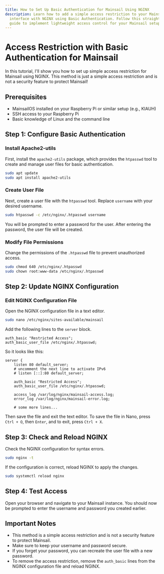 ```yaml
---
title: How to Set Up Basic Authentication for Mainsail Using NGINX
description: Learn how to add a simple access restriction to your Mainsail
  interface with NGINX using Basic Authentication. Follow this straightforward
  guide to implement lightweight access control for your Mainsail setup!
---
```


# Access Restriction with Basic Authentication for Mainsail
In this tutorial, I'll show you how to set up simple access restriction for
Mainsail using NGINX. This method is just a simple access restriction and is not
a security feature to protect Mainsail!

## Prerequisites
- MainsailOS installed on your Raspberry Pi or similar setup (e.g., KIAUH)
- SSH access to your Raspberry Pi
- Basic knowledge of Linux and the command line

## Step 1: Configure Basic Authentication

### Install Apache2-utils
First, install the `apache2-utils` package, which provides the `htpasswd` tool
to create and manage user files for basic authentication.

```bash
sudo apt update
sudo apt install apache2-utils
```

### Create User File
Next, create a user file with the `htpasswd` tool. Replace `username` with your
desired username.

```bash
sudo htpasswd -c /etc/nginx/.htpasswd username
```

You will be prompted to enter a password for the user. After entering the
password, the user file will be created.

### Modify File Permissions
Change the permissions of the `.htpasswd` file to prevent unauthorized access.

```bash
sudo chmod 640 /etc/nginx/.htpasswd
sudo chown root:www-data /etc/nginx/.htpasswd
```

## Step 2: Update NGINX Configuration

### Edit NGINX Configuration File
Open the NGINX configuration file in a text editor.

```bash
sudo nano /etc/nginx/sites-available/mainsail
```

Add the following lines to the `server` block.
    
```nginx
auth_basic "Restricted Access";
auth_basic_user_file /etc/nginx/.htpasswd;
```

So it looks like this:

```nginx
server {
    listen 80 default_server;
    # uncomment the next line to activate IPv6
    # listen [::]:80 default_server;

    auth_basic "Restricted Access";
    auth_basic_user_file /etc/nginx/.htpasswd;

    access_log /var/log/nginx/mainsail-access.log;
    error_log /var/log/nginx/mainsail-error.log;

    # some more lines...
```

Then save the file and exit the text editor. To save the file in Nano, press
`Ctrl + O`, then `Enter`, and to exit, press `Ctrl + X`.

## Step 3: Check and Reload NGINX
Check the NGINX configuration for syntax errors.

```bash
sudo nginx -t
```

If the configuration is correct, reload NGINX to apply the changes.

```bash
sudo systemctl reload nginx
```

## Step 4: Test Access
Open your browser and navigate to your Mainsail instance. You should now be
prompted to enter the username and password you created earlier.

## Important Notes
- This method is a simple access restriction and is not a security feature to
  protect Mainsail.
- Make sure to keep your username and password secure.
- If you forget your password, you can recreate the user file with a new
  password.
- To remove the access restriction, remove the `auth_basic` lines from the NGINX
  configuration file and reload NGINX.

